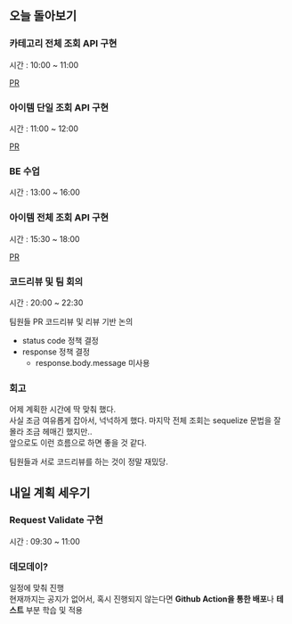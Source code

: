 ## 오늘 돌아보기

### 카테고리 전체 조회 API 구현

시간 : 10:00 ~ 11:00

[PR](https://github.com/woowa-techcamp-2021/store-3/pull/16)

### 아이템 단일 조회 API 구현

시간 : 11:00 ~ 12:00

[PR](https://github.com/woowa-techcamp-2021/store-3/pull/19)

### BE 수업

시간 : 13:00 ~ 16:00

### 아이템 전체 조회 API 구현

시간 : 15:30 ~ 18:00

[PR](https://github.com/woowa-techcamp-2021/store-3/pull/23)

### 코드리뷰 및 팀 회의

시간 : 20:00 ~ 22:30

팀원들 PR 코드리뷰 및 리뷰 기반 논의
- status code 정책 결정
- response 정책 결정
  - response.body.message 미사용

### 회고

어제 계획한 시간에 딱 맞춰 했다.  
사실 조금 여유롭게 잡아서, 넉넉하게 했다. 마지막 전체 조회는 sequelize 문법을 잘 몰라 조금 헤매긴 했지만..  
앞으로도 이런 흐름으로 하면 좋을 것 같다.

팀원들과 서로 코드리뷰를 하는 것이 정말 재밌당.

## 내일 계획 세우기

### Request Validate 구현

시간 : 09:30 ~ 11:00

### 데모데이?

일정에 맞춰 진행  
현재까지는 공지가 없어서, 혹시 진행되지 않는다면 **Github Action을 통한 배포**나 **테스트** 부분 학습 및 적용